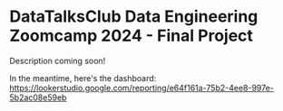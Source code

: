 # DataTalksClub Data Engineering Zoomcamp 2024 - Final Project

Description coming soon!  
  
In the meantime, here's the dashboard: https://lookerstudio.google.com/reporting/e64f161a-75b2-4ee8-997e-5b2ac08e59eb
